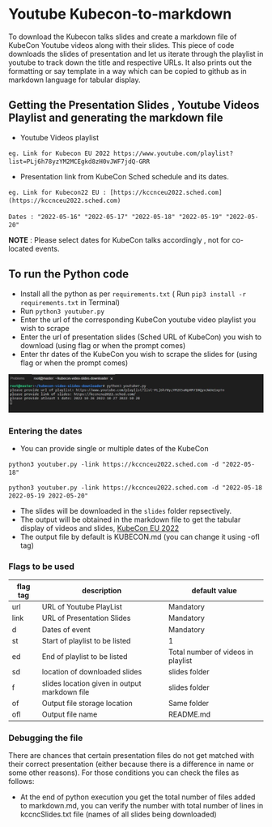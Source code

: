 # Youtube Kubecon-to-markdown  
To download the Kubecon talks slides and create a markdown file of KubeCon Youtube videos along with their slides.
This piece of code downloads the slides of presentation and let us iterate through the playlist in youtube to track down the title and respective URLs.
It also prints out the formatting or say template in a way which can be copied to github as in markdown language for tabular display.  

## Getting the Presentation Slides , Youtube Videos Playlist and generating the markdown file
- Youtube Videos playlist
```
eg. Link for Kubecon EU 2022 https://www.youtube.com/playlist?list=PLj6h78yzYM2MCEgkd8zH0vJWF7jdQ-GRR
```
- Presentation link from KubeCon Sched schedule and its dates.
```
eg. Link for Kubecon22 EU : [https://kccnceu2022.sched.com](https://kccnceu2022.sched.com)

Dates : "2022-05-16" "2022-05-17" "2022-05-18" "2022-05-19" "2022-05-20"
```
**NOTE** : Please select dates for KubeCon talks accordingly , not for co-located events. 
## To run the Python code
- Install all the python as per `requirements.txt`  ( Run `pip3 install -r requirements.txt` in Terminal)
- Run `python3 youtuber.py`
- Enter the url of the corresponding KubeCon youtube video playlist you wish to scrape
- Enter the url of presentation slides (Sched URL of KubeCon) you wish to download (using flag or when the prompt comes)
- Enter thr dates of the KubeCon you wish to scrape the slides for (using flag or when the prompt comes)

![How to run python code](python_code_instruct.jpg "to run the python code")

### Entering the dates
- You can provide single or multiple dates of the KubeCon
```
python3 youtuber.py -link https://kccnceu2022.sched.com -d "2022-05-18" 
```
```
python3 youtuber.py -link https://kccnceu2022.sched.com -d "2022-05-18 2022-05-19 2022-05-20"
```

- The slides will be downloaded in the `slides` folder repsectively.
- The output will be obtained in the markdown file to get the tabular display of videos and slides, [KubeCon EU 2022](https://github.com/cloudyuga/kubecon-talks/blob/main/Kubecon_EU-22.md)  
- The output file by default is KUBECON.md (you can change it using -ofl tag)

### Flags to be used
| flag tag | description                                   | default value                      |
|----------|-----------------------------------------------|------------------------------------|
| url      | URL of Youtube PlayList                       | Mandatory                          |
| link     | URL of Presentation Slides                    | Mandatory                          |
| d        | Dates of event                                | Mandatory                          |
| st       | Start of playlist to be listed                | 1                                  |
| ed       | End of playlist to be listed                  | Total number of videos in playlist |
| sd       | location of downloaded slides                 | slides folder                      |
| f        | slides location given in output markdown file | slides folder                      |
| of       | Output file storage location                  | Same folder                        |
| ofl      | Output file name                              | README.md                          |

### Debugging the file

There are chances that certain presentation files do not get matched with their correct presentation (either because there is a difference in name or some other reasons).
For those conditions you can check the files as follows:
- At the end of python execution you get the total number of files added to markdown.md, you can verify the number with total number of lines in kccncSlides.txt file (names of all slides being downloaded)
